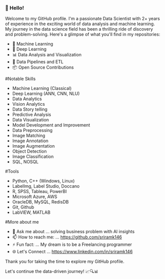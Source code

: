 ### 👋 Hello! 

Welcome to my GitHub profile. I'm a passionate Data Scientist with 2+ years of experience in the exciting world of data analysis and machine learning. My journey in the data science field has been a thrilling ride of discovery and problem-solving. Here's a glimpse of what you'll find in my repositories:

- 🤖 Machine Learning
- 🧠 Deep Learning
- 📊 Data Analysis and Visualization
- 🔗 Data Pipelines and ETL
- 📦 Open Source Contributions

#Notable Skills
- Machine Learning (Classical)
- Deep Learning (ANN, CNN, NLU)
- Data Analytics
- Vision Analytics
- Data Story telling
- Predictive Analysis
- Data Visualization
- Model Development and Improvement
- Data Preprocessing
- Image Matching
- Image Annotation
- Image Augmentation
- Object Detection
- Image Classification
- SQL, NOSQL

#Tools
- Python, C++ (Windows, Linux)
- LabelImg, Label Studio, Doccano
- R, SPSS, Tableau, PowerBI
- Microsoft Azure, AWS
- OracleDB, MySQL, RedisDB          
- Git, Github
- LabVIEW, MATLAB

#More about me
- 💬 Ask me about ... solving business problem with AI insights
- 📫 How to reach me: ... https://github.com/sriramk146
- ⚡ Fun fact: ... My dream is to be a Freelancing programmer
- 🌐 Let's Connect ... https://www.linkedin.com/in/sriramk146


Thank you for taking the time to explore my GitHub profile.

Let's continue the data-driven journey! 📈🔍📊
